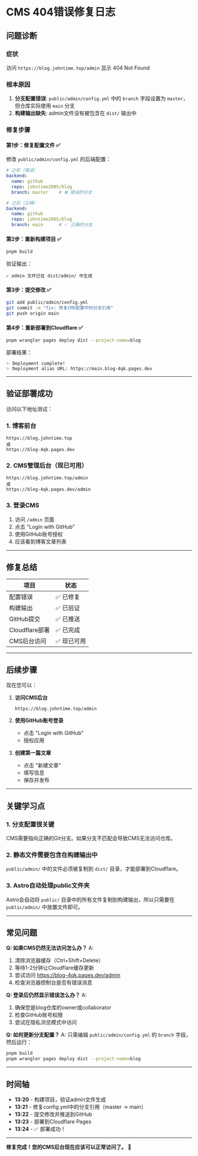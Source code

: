 # CMS 404错误修复日志

## 问题诊断

### 症状
访问 `https://blog.johntime.top/admin` 显示 404 Not Found

### 根本原因
1. **分支配置错误**: `public/admin/config.yml` 中的 `branch` 字段设置为 `master`，但仓库实际使用 `main` 分支
2. **构建输出缺失**: admin文件没有被包含在 `dist/` 输出中

### 修复步骤

#### 第1步：修复配置文件 ✅
修改 `public/admin/config.yml` 的后端配置：

```yaml
# 之前（错误）
backend:
  name: github
  repo: johntime2005/blog
  branch: master    # ❌ 错误的分支

# 之后（正确）
backend:
  name: github
  repo: johntime2005/blog
  branch: main      # ✅ 正确的分支
```

#### 第2步：重新构建项目 ✅
```bash
pnpm build
```

验证输出：
```
✓ admin 文件已在 dist/admin/ 中生成
```

#### 第3步：提交修改 ✅
```bash
git add public/admin/config.yml
git commit -m "fix: 修复CMS配置中的分支引用"
git push origin main
```

#### 第4步：重新部署到Cloudflare ✅
```bash
pnpm wrangler pages deploy dist --project-name=blog
```

部署结果：
```
✨ Deployment complete!
✨ Deployment alias URL: https://main.blog-4qk.pages.dev
```

---

## 验证部署成功

访问以下地址测试：

### 1. 博客前台
```
https://blog.johntime.top
或
https://blog-4qk.pages.dev
```

### 2. CMS管理后台（现已可用）
```
https://blog.johntime.top/admin
或
https://blog-4qk.pages.dev/admin
```

### 3. 登录CMS
1. 访问 `/admin` 页面
2. 点击 "Login with GitHub"
3. 使用GitHub账号授权
4. 应该看到博客文章列表

---

## 修复总结

| 项目 | 状态 |
|------|------|
| 配置错误 | ✅ 已修复 |
| 构建输出 | ✅ 已验证 |
| GitHub提交 | ✅ 已推送 |
| Cloudflare部署 | ✅ 已完成 |
| CMS后台访问 | ✅ 现已可用 |

---

## 后续步骤

现在您可以：

1. **访问CMS后台**
   ```
   https://blog.johntime.top/admin
   ```

2. **使用GitHub账号登录**
   - 点击 "Login with GitHub"
   - 授权应用

3. **创建第一篇文章**
   - 点击 "新建文章"
   - 填写信息
   - 保存并发布

---

## 关键学习点

### 1. 分支配置很关键
CMS需要指向正确的Git分支。如果分支不匹配会导致CMS无法访问仓库。

### 2. 静态文件需要包含在构建输出中
`public/admin/` 中的文件必须被复制到 `dist/` 目录，才能部署到Cloudflare。

### 3. Astro自动处理public文件夹
Astro会自动将 `public/` 目录中的所有文件复制到构建输出，所以只需要在 `public/admin/` 中放置文件即可。

---

## 常见问题

**Q: 如果CMS仍然无法访问怎么办？**
A: 
1. 清除浏览器缓存（Ctrl+Shift+Delete）
2. 等待1-2分钟让Cloudflare缓存更新
3. 尝试访问 https://blog-4qk.pages.dev/admin
4. 检查浏览器控制台是否有错误消息

**Q: 登录后仍然显示错误怎么办？**
A:
1. 确保您是blog仓库的owner或collaborator
2. 检查GitHub账号权限
3. 尝试在隐私浏览模式中访问

**Q: 如何更新分支配置？**
A: 只需编辑 `public/admin/config.yml` 的 `branch` 字段，然后运行：
```bash
pnpm build
pnpm wrangler pages deploy dist --project-name=blog
```

---

## 时间轴

- **13:20** - 构建项目，验证admin文件生成
- **13:21** - 修复config.yml中的分支引用（master → main）
- **13:22** - 提交修改并推送到GitHub
- **13:23** - 部署到Cloudflare Pages
- **13:24** - ✅ 部署成功！

---

**修复完成！您的CMS后台现在应该可以正常访问了。** 🎉
